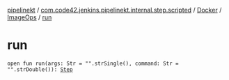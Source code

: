 [pipelinekt](../../../index.md) / [com.code42.jenkins.pipelinekt.internal.step.scripted](../../index.md) / [Docker](../index.md) / [ImageOps](index.md) / [run](./run.md)

# run

`open fun run(args: Str = "".strSingle(), command: Str = "".strDouble()): `[`Step`](../../../com.code42.jenkins.pipelinekt.core.step/-step/index.md)